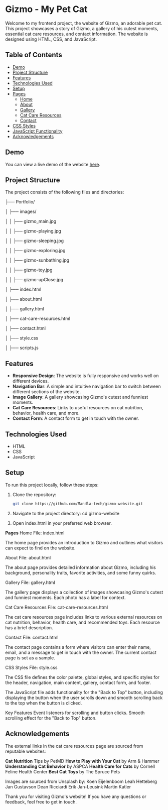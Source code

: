 # Gizmo - My Pet Cat

Welcome to my frontend project, the website of Gizmo, an adorable pet cat. This project showcases a story of Gizmo, a gallery of his cutest moments, essential cat care resources, and contact information. The website is designed using HTML, CSS, and JavaScript.

## Table of Contents

- [Demo](#demo)
- [Project Structure](#project-structure)
- [Features](#features)
- [Technologies Used](#technologies-used)
- [Setup](#setup)
- [Pages](#pages)
  - [Home](#home)
  - [About](#about)
  - [Gallery](#gallery)
  - [Cat Care Resources](#cat-care-resources)
  - [Contact](#contact)
- [CSS Styles](#css-styles)
- [JavaScript Functionality](#javascript-functionality)
- [Acknowledgements](#acknowledgements)

## Demo

You can view a live demo of the website [here](#).

## Project Structure

The project consists of the following files and directories:

├── Portfolio/

│ ├── images/

│ │ ├── gizmo_main.jpg

│ │ ├── gizmo-playing.jpg

│ │ ├── gizmo-sleeping.jpg

│ │ ├── gizmo-exploring.jpg

│ │ ├── gizmo-sunbathing.jpg

│ │ ├── gizmo-toy.jpg

│ │ ├── gizmo-upClose.jpg

│ ├── index.html

│ ├── about.html

│ ├── gallery.html

│ ├── cat-care-resources.html

│ ├── contact.html

│ ├── style.css

│ ├── scripts.js

## Features

- **Responsive Design**: The website is fully responsive and works well on different devices.
- **Navigation Bar**: A simple and intuitive navigation bar to switch between different sections of the website.
- **Image Gallery**: A gallery showcasing Gizmo's cutest and funniest moments.
- **Cat Care Resources**: Links to useful resources on cat nutrition, behavior, health care, and more.
- **Contact Form**: A contact form to get in touch with the owner.

## Technologies Used

- HTML
- CSS
- JavaScript

## Setup

To run this project locally, follow these steps:

1. Clone the repository:
   ```bash
   git clone https://github.com/Mandla-tech/gizmo-website.git

2. Navigate to the project directory:
    cd gizmo-website

3. Open index.html in your preferred web browser.

**Pages**
Home
File: index.html

The home page provides an introduction to Gizmo and outlines what visitors can expect to find on the website.

About
File: about.html

The about page provides detailed information about Gizmo, including his background, personality traits, favorite activities, and some funny quirks.

Gallery
File: gallery.html

The gallery page displays a collection of images showcasing Gizmo's cutest and funniest moments. Each photo has a label for context.

Cat Care Resources
File: cat-care-resources.html

The cat care resources page includes links to various external resources on cat nutrition, behavior, health care, and recommended toys. Each resource has a brief description.

Contact
File: contact.html

The contact page contains a form where visitors can enter their name, email, and a message to get in touch with the owner. The current contact page is set as a sample.

CSS Styles
File: style.css

The CSS file defines the color palette, global styles, and specific styles for the header, navigation, main content, gallery, contact form, and footer.

The JavaScript file adds functionality for the "Back to Top" button, including displaying the button when the user scrolls down and smooth scrolling back to the top when the button is clicked.

Key Features
Event listeners for scrolling and button clicks.
Smooth scrolling effect for the "Back to Top" button.

## Acknowledgements
The external links in the cat care resources page are sourced from reputable websites:

**Cat Nutrition** Tips by PetMD
**How to Play with Your Cat** by Arm & Hammer
**Understanding Cat Behavior** by ASPCA
**Health Care for Cats** by Cornell Feline Health Center
**Best Cat Toys** by The Spruce Pets

Images are sourced from Unsplash by:
Koen Eijelenboom
Leah Hetteberg
Jan Gustavson
Dean Ricciardi
Erik Jan-Leusink
Martin Katler

Thank you for visiting Gizmo's website! If you have any questions or feedback, feel free to get in touch.
